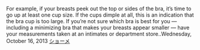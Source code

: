 For example, if your breasts peek out the top or sides of the bra, it’s time to go up at least one cup size. If the cups dimple at all, this is an indication that the bra cup is too large. If you’re not sure which bra is best for you — including a minimizing bra that makes your breasts appear smaller — have your measurements taken at an intimates or department store..Wednesday, October 16, 2013
 <a href="http://www.asianconnex.com/watchonlinejp.asp?cheap=products-c70.html" title="ショーメ">ショーメ</a>